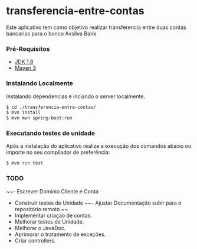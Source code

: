  # transferencia-entre-contas
Este aplicativo tem como objetivo realizar transferencia entre duas contas bancarias para o banco Axsilva Bank
### Pré-Requisitos

- [JDK 1.8](http://www.oracle.com/technetwork/java/javase/downloads/jdk8-downloads-2133151.html)
- [Maven 3](https://maven.apache.org)

### Instalando Localmente
Instalando dependencias e inciando o server localmente.
```sh
$ cd ./transferencia-entre-contas/
$ mvn install
$ mvn mvn spring-boot:run
```
### Executando testes de unidade
Após a instalação do aplicativo realize a execução dos comandos abaixo ou importe no seu compilador de preferência:
```sh
$ mvn run test

```
### TODO
 ~~- Escrever Dominio Cliente e Conta 
 - Construir testes de Unidade
 ~~- Ajustar Documentação subir para o repositório remoto ~~
 - Implementar criaçao de contas.
 - Melhorar testes de Unidade.
 - Melhorar o JavaDoc.
 - Aprimorar o tratamento de exceções.
 - Criar controllers.
 
